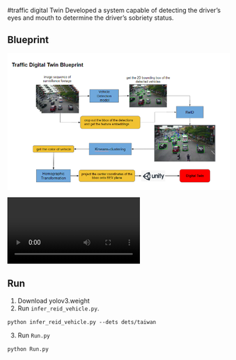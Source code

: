 #traffic digital Twin
Developed a system capable of detecting the driver’s eyes and mouth to determine the driver’s sobriety status.

## Blueprint
![](./demo/blueprint.png)

![](./demo/1.mp4)

## Run
1. Download yolov3.weight
2. Run `infer_reid_vehicle.py`.
```
python infer_reid_vehicle.py --dets dets/taiwan 
```
3. Run `Run.py`
```
python Run.py
```
